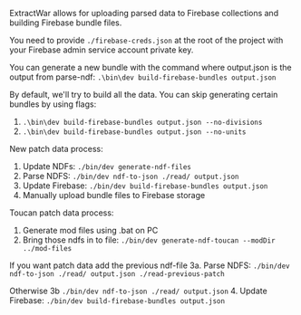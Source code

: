 ExtractWar allows for uploading parsed data to Firebase collections and building Firebase bundle files.

You need to provide `./firebase-creds.json` at the root of the project with your Firebase admin service account private key.

You can generate a new bundle with the command where output.json is the output from parse-ndf: `.\bin\dev build-firebase-bundles output.json`

By default, we'll try to build all the data.  You can skip generating certain bundles by using flags:
1. `.\bin\dev build-firebase-bundles output.json --no-divisions`
2. `.\bin\dev build-firebase-bundles output.json --no-units`

New patch data process:
1. Update NDFs: `./bin/dev generate-ndf-files`
2. Parse NDFS: `./bin/dev ndf-to-json ./read/ output.json`
3. Update Firebase: `./bin/dev build-firebase-bundles output.json`
4. Manually upload bundle files to Firebase storage

Toucan patch data process:
1. Generate mod files using .bat on PC
2. Bring those ndfs in to file: `./bin/dev generate-ndf-toucan --modDir ../mod-files`

If you want patch data add the previous ndf-file
3a. Parse NDFS: `./bin/dev ndf-to-json ./read/ output.json ./read-previous-patch`

Otherwise
3b `./bin/dev ndf-to-json ./read/ output.json`
4. Update Firebase: `./bin/dev build-firebase-bundles output.json`
